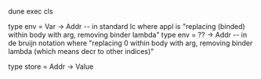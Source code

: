 <!-- (* (lambda (cn) *) -->
<!-- (*   (lambda (f) *) -->
<!-- (*     (lambda (x) (f ((cn f) x))))) *) -->
<!-- let _cSUCC   = Abs (Abs (Abs (App (Ind 1, App (App (Ind 2, Ind 1), Ind 0))))) -->
<!--  -->
<!-- (* (lambda (cn) *) -->
<!-- (*   (lambda (ck) *) -->
<!-- (*     (lambda (f) *) -->
<!-- (*       (lambda (x) ((cn f) ((ck f) x)))))) *) -->
<!-- let _cPLUS   = Abs (Abs (Abs (Abs (App (App (Ind 3, Ind 1), App (App (Ind 2, Ind 1), Ind 0)))))) -->
<!--  -->
<!-- (* add1 *) -->
<!-- (* Abs (Abs (App (Ind 1, App (Ind 1, App (Ind 1, Ind 0))))) *) -->
<!-- (* PICKUP trace succ not using as_church *) -->
<!-- (* let () = assert_num_eq (App (cSUCC, Abs (Abs (App (Ind 1, App (Ind 1, App (Ind 1, Ind 0))))))) 4 *) -->
<!-- (* let () = assert_num_eq (App (cSUCC, as_church 9)) 10  (* fails *) *) -->
<!-- (* let _jj = App (App (cPLUS, as_church 3), as_church 2) *) -->
<!--  -->
<!-- (* (* [Clo (Abs (App (Ind 1, App (Ind 1, Ind 0))), Env [])] *) *) -->
<!-- (* Abs (App (App (Ind 3, Ind 1), App (App (Ind 2, Ind 1), Ind 0))) *) -->
<!-- (*  *) -->
<!-- (* [Clo (Abs (App (App (Ind 3, Ind 1), App (App (Ind 2, Ind 1), Ind 0))), *) -->
<!-- (*    Env *) -->
<!-- (*     [Clo (Abs (App (Ind 1, App (Ind 1, Ind 0))), Env []); *) -->
<!-- (*      Clo (Abs (App (Ind 1, App (Ind 1, App (Ind 1, Ind 0)))), Env [])])] *) -->
<!--  -->
dune exec cls

type env = Var -> Addr  -- in standard lc where appl is "replacing (binded) within body with arg, removing binder lambda"
type env = ?? -> Addr   -- in de bruijn notation where  "replacing 0 within body with arg, removing binder lambda (which means decr to other indices)"

type store = Addr -> Value

